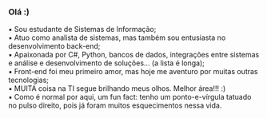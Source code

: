 ### Olá :) 

▪️ Sou estudante de Sistemas de Informação; <br>
▪️ Atuo como analista de sistemas, mas também sou entusiasta no desenvolvimento back-end; <br>
▪️ Apaixonada por C#, Python, bancos de dados, integrações entre sistemas e análise e desenvolvimento de soluções... (a lista é longa); <br>
▪️ Front-end foi meu primeiro amor, mas hoje me aventuro por muitas outras tecnologias; <br>
▪️ MUITA coisa na TI segue brilhando meus olhos. Melhor área!!! :) <br>
▪️ Como é normal por aqui, um fun fact: tenho um ponto-e-vírgula tatuado no pulso direito, pois já foram muitos esquecimentos nessa vida.  <br>

